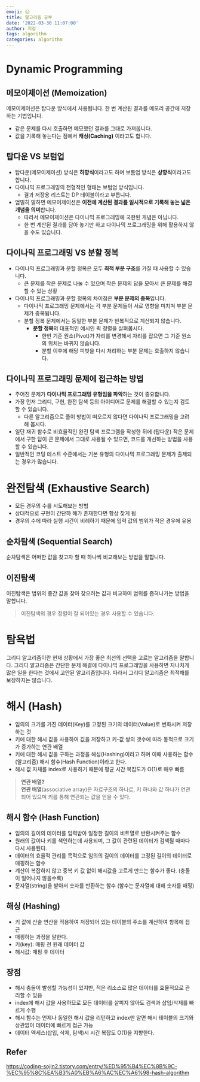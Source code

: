 ```yaml
---
emoji: 😌
title: 알고리즘 공부
date: '2022-03-30 11:07:00'
author: 지걸
tags: algorithm
categories: algorithm
---
```


# Dynamic Programming
## 메모이제이션 (Memoization)
메모이제이션은 탑다운 방식에서 사용됩니다. 한 번 계산된 결과를 메모리 공간에 저장하는 기법입니다.
- 같은 문제를 다시 호출하면 메모했던 결과를 그대로 가져옵니다.
- 값을 기록해 놓는다는 점에서 **캐싱(Caching)** 이라고도 합니다.

## 탑다운 VS 보텀업
- 탑다운(메모이제이션) 방식은 **하향식**이라고도 하며 보톰업 방식은 **상향식**이라고도 합니다.
- 다이나믹 프로그래밍의 전형적인 형태는 보텀업 방식입니다.
    - 결과 저장용 리스트는 DP 테이블이라고 부릅니다.
- 엄밀히 말하면 메모이제이션은 **이전에 계산된 결과를 일시적으로 기록해 놓는 넓은 개념을 의미**합니다.
    - 따라서 메모이제이션은 다이나믹 프로그래밍에 국한된 개념은 아닙니다.
    - 한 번 계산된 결과를 담아 놓기만 하고 다이나믹 프로그래밍을 위해 활용하지 않을 수도 있습니다.

## 다이나믹 프로그래밍 VS 분할 정복
- 다이나믹 프로그래밍과 분할 정복은 모두 **최적 부분 구조**를 가질 때 사용할 수 있습니다.
    - 큰 문제를 작은 문제로 나눌 수 있으며 작은 문제의 답을 모아서 큰 문제를 해결할 수 있는 상황
- 다이나믹 프로그래밍과 분할 정복의 차이점은 **부분 문제의 중복**입니다.
    - 다이나믹 프로그래밍 문제에서는 각 부분 문제들이 서로 영향을 미치며 부분 문제가 중복됩니다.
    - 분할 정복 문제에서는 동일한 부분 문제가 반복적으로 계산되지 않습니다.
        - **분할 정복**의 대표적인 예시인 퀵 정렬을 살펴봅시다.
            - 한번 기준 원소(Pivot)가 자리를 변경해서 자리를 잡으면 그 기준 원소의 위치는 바뀌지 않습니다.
            - 분할 이후에 해당 피벗을 다시 처리하는 부분 문제는 호출하지 않습니다.

## 다이나믹 프로그래밍 문제에 접근하는 방법
- 주어진 문제가 **다이나믹 프로그래밍 유형임을 파악**하는 것이 중요합니다.
- 가장 먼저 그리디, 구현, 완전 탐색 등의 아이디어로 문제를 해결할 수 있는지 검토할 수 있습니다.
    - 다른 알고리즘으로 풀이 방법이 떠오르지 않다면 다이나믹 프로그래밍을 고려해 봅시다.
- 일단 재귀 함수로 비효율적인 완전 탐색 프로그램을 작성한 뒤에 (탑다운) 작은 문제에서 구한 답이 큰 문제에서 그대로 사용될 수 있으면, 코드를 개선하는 방법을 사용할 수 있습니다.
- 일반적인 코딩 테스트 수준에서는 기본 유형의 다이나믹 프로그래밍 문제가 출제되는 경우가 많습니다.
# 완전탐색 (Exhaustive Search)
- 모든 경우의 수를 시도해보는 방법
- 상대적으로 구현이 간단하 해가 존재한다면 항상 찾게 됨
- 경우의 수에 따라 실행 시간이 비례하기 때문에 입력 값의 범위가 작은 경우에 유용

## 순차탐색 (Sequential Search)
순차탐색은 어떠한 값을 찾고자 할 때 하나씩 비교해보는 방법을 말합니다.

## 이진탐색
이진탐색은 범위의 중간 값을 찾아 찾으려는 값과 비교하여 범위를 좁혀나가는 방법을 말합니다.
> 이진탐색의 경우 정렬이 잘 되어있는 경우 사용할 수 있습니다.

# 탐욕법
그리디 알고리즘이란 현재 상황에서 가장 좋은 최선의 선택을 고르는 알고리즘을 말합니다. 그리디 알고리즘은 간단한 문제 해결에 다이나믹 프로그래밍을 사용하면 지나치게 많은 일을 한다는 것에서 고안된 알고리즘입니다. 따라서 그리디 알고리즘은 최적해를 보장하지는 않습니다.

# 해시 (Hash)
- 임의의 크기를 가진 데이터(Key)를 고정된 크기의 데이터(Value)로 변화시켜 저장하는 것
- 키에 대한 해시 값을 사용하여 값을 저장하고 키-값 쌍의 갯수에 따라 동적으로 크기가 증가하는 연관 배열
- 키에 대한 해시 값을 구하는 과정을 해싱(Hashing)이라고 하며 이때 사용하는 함수(알고리즘) 해시 함수(Hash Function)이라고 한다.
- 해시 값 자체를 index로 사용하기 때문에 평균 시간 복잡도가 O(1)로 매우 빠름

> **연관 배열?**  
> **연관 배열**(associative array)은 자료구조의 하나로, 키 하나와 값 하나가 연관되어 있으며 키를 통해 연관되는 값을 얻을 수 있다.

## 해시 함수 (Hash Function)
- 임의의 길이의 데이터를 입력받아 일정한 길이의 비트열로 반환시켜주는 함수
- 원래의 값이나 키를 색인하는데 사용되며, 그 값이 관련된 데이터가 검색될 때마다 다시 사용된다.
- 데이터의 효율적 관리를 목적으로 임의의 길이의 데이터를 고정된 길이의 데이터로 매핑하는 함수
- 계산이 복잡하지 않고 중복 키 값 없이 해시값을 고르게 만드는 함수가 좋다. (충돌이 일어나지 않을수록)
- 문자열(string)을 받아서 숫자를 반환하는 함수 (함수는 문자열에 대해 숫자를 매핑)

## 해싱 (Hashing)
- 키 값에 산술 연산을 적용하여 저장되어 있는 테이블의 주소를 계산하여 항목에 접근
- 매핑하는 과정을 말한다.
- 키(key): 매핑 전 원래 데이터 값
- 해시값: 매핑 후 데이터

## 장점
- 해시 충돌이 발생할 가능성이 있지만, 적은 리소스로 많은 데이터를 효율적으로 관리할 수 있음
- index에 해시 값을 사용하므로 모든 데이터를 살피지 않아도 검색과 삽입/삭제를 빠르게 수행
- 해시 함수는 언제나 동일한 해시 값을 리턴하고 index만 알면 해시 테이블의 크기와 상관없이 데이터에 빠르게 접근 가능
- 데이터 엑세스(삽입, 삭제, 탐색)시 시간 복잡도 O(1)을 지향한다.

## Refer
https://coding-sojin2.tistory.com/entry/%ED%95%B4%EC%8B%9C-%EC%95%8C%EA%B3%A0%EB%A6%AC%EC%A6%98-hash-algorithm
